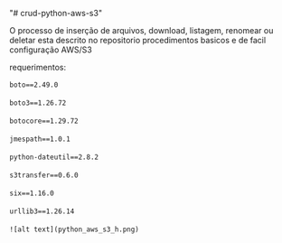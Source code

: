 "# crud-python-aws-s3" 

O processo de inserção de arquivos, download, listagem, renomear ou deletar esta descrito no repositorio
procedimentos basicos e de facil configuração AWS/S3

requerimentos:

    boto==2.49.0

    boto3==1.26.72

    botocore==1.29.72

    jmespath==1.0.1

    python-dateutil==2.8.2

    s3transfer==0.6.0

    six==1.16.0

    urllib3==1.26.14

    ![alt text](python_aws_s3_h.png)
    
